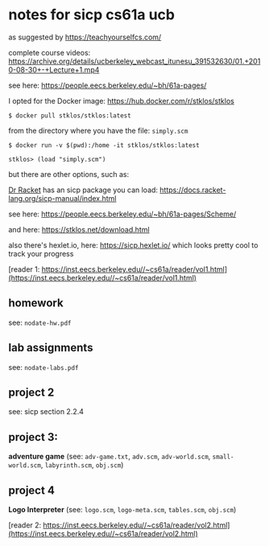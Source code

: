 # notes for sicp cs61a ucb

as suggested by https://teachyourselfcs.com/

complete course videos: https://archive.org/details/ucberkeley_webcast_itunesu_391532630/01.+2010-08-30+-+Lecture+1.mp4

see here: https://people.eecs.berkeley.edu/~bh/61a-pages/

I opted for the Docker image: https://hub.docker.com/r/stklos/stklos

`$ docker pull stklos/stklos:latest`

from the directory where you have the file: `simply.scm`

`$ docker run -v $(pwd):/home -it stklos/stklos:latest`

`stklos> (load "simply.scm")`

but there are other options, such as:

[Dr Racket](https://racket-lang.org/) has an sicp package you can load: https://docs.racket-lang.org/sicp-manual/index.html

see here: https://people.eecs.berkeley.edu/~bh/61a-pages/Scheme/

and here: https://stklos.net/download.html

also there's hexlet.io, here: https://sicp.hexlet.io/ which looks pretty cool to track your progress

[reader 1: https://inst.eecs.berkeley.edu//~cs61a/reader/vol1.html](https://inst.eecs.berkeley.edu//~cs61a/reader/vol1.html)

## homework

see: `nodate-hw.pdf`

## lab assignments

see: `nodate-labs.pdf`

## project 2

see: sicp section 2.2.4

## project 3:

**adventure game** (see: `adv-game.txt`, `adv.scm`, `adv-world.scm`, `small-world.scm`, `labyrinth.scm`, `obj.scm`)

## project 4

**Logo Interpreter** (see: `logo.scm`, `logo-meta.scm`, `tables.scm`, `obj.scm`)

[reader 2: https://inst.eecs.berkeley.edu//~cs61a/reader/vol2.html](https://inst.eecs.berkeley.edu//~cs61a/reader/vol2.html)



